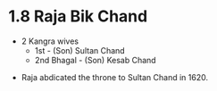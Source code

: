 # 1.8 Raja Bik Chand
* 2 Kangra wives
    * 1st - (Son) Sultan Chand
    * 2nd Bhagal - (Son) Kesab Chand
- Raja abdicated the throne to Sultan Chand in 1620.